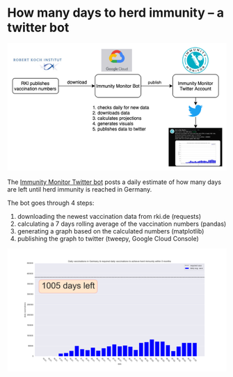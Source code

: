 # How many days to herd immunity – a twitter bot

<img src="https://github.com/xaverdorner/immunity-twitter-bot/blob/master/twitter_bot_flowchart.png" width="750">

The [Immunity Monitor Twitter bot](https://twitter.com/CImmunitaet) posts a daily estimate of how many days are left until herd immunity is reached in Germany.

The bot goes through 4 steps:
1. downloading the newest vaccination data from rki.de (requests)
2. calculating a 7 days rolling average of the vaccination numbers (pandas)
3. generating a graph based on the calculated numbers (matplotlib)
4. publishing the graph to twitter (tweepy, Google Cloud Console)


<img src="https://github.com/xaverdorner/immunity-twitter-bot/blob/master/example_graph.png" width="750">
